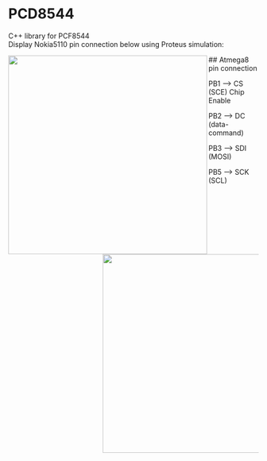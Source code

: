 # PCD8544


 C++ library for PCF8544<br/>
Display Nokia5110 pin connection below using Proteus simulation:

<img align="left" width="400" height="400" src="https://github.com/josimarpereiraleite/PCD8544/blob/main/Images/pcf8544.png">


\## Atmega8 pin connection

<ul>PB1 --> CS (SCE) Chip Enable<ul/> 
<ul>PB2 --> DC (data-command)<ul/> 
<ul>PB3 --> SDI (MOSI)<ul/>
<ul>PB5 --> SCK (SCL)<ul/>

<img align="left" width="400" height="400" src="https://github.com/josimarpereiraleite/PCD8544/blob/main/Images/Atmega8.png">

